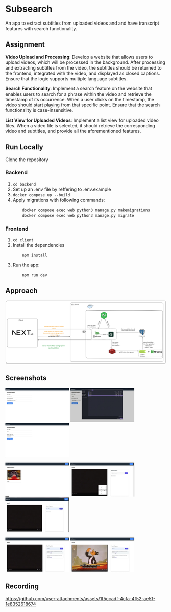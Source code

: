 # Subsearch
An app to extract subtitles from uploaded videos and  and have transcript features with search functionality.
## Assignment


**Video Upload and Processing**: Develop a website that allows users to upload videos, which will be processed in the background. After processing and extracting subtitles from the video, the subtitles should be returned to the frontend, integrated with the video, and displayed as closed captions. Ensure that the logic supports multiple language subtitles.


**Search Functionality**: Implement a search feature on the website that enables users to search for a phrase within the video and retrieve the timestamp of its occurrence. When a user clicks on the timestamp, the video should start playing from that specific point. Ensure that the search functionality is case-insensitive.


**List View for Uploaded Videos**: Implement a list view for uploaded video files. When a video file is selected, it should retrieve the corresponding video and subtitles, and provide all the aforementioned features.


## Run Locally
Clone the repository 
### Backend
1. `cd backend`
2. Set up an .env file by reffering to .env.example
3. `docker compose up --build`
4. Apply migrations with following commands:
    ```bash
        docker compose exec web python3 manage.py makemigrations
        docker compose exec web python3 manage.py migrate
    ```

### Frontend
1. `cd client`
2. Install the dependencies
    ```bash
        npm install
    ```
3. Run the app:
    ```bash
        npm run dev
    ```

## Approach
![](https://raw.githubusercontent.com/5h15h1r/sub_search/main/screenshots/architecture.png)
## Screenshots

<p float="left">
  <img src="https://raw.githubusercontent.com/5h15h1r/sub_search/main/screenshots/ss1.jpeg" width="200" />
  <img src="https://raw.githubusercontent.com/5h15h1r/sub_search/main/screenshots/ss2.jpeg" width="200" /> 
  <img src="https://raw.githubusercontent.com/5h15h1r/sub_search/main/screenshots/ss3.jpeg" width="200" />
</p>

<p float="left">
  <img src="https://raw.githubusercontent.com/5h15h1r/sub_search/main/screenshots/ss4.jpeg" width="200" />
  <img src="https://raw.githubusercontent.com/5h15h1r/sub_search/main/screenshots/ss5.jpeg" width="200" />
  <img src="https://raw.githubusercontent.com/5h15h1r/sub_search/main/screenshots/ss6.jpeg" width="200" />
</p>

<p float="left">
  <img src="https://raw.githubusercontent.com/5h15h1r/sub_search/main/screenshots/ss7.jpeg" width="200" />
  <img src="https://raw.githubusercontent.com/5h15h1r/sub_search/main/screenshots/ss8.jpeg" width="200" />
</p>





## Recording
https://github.com/user-attachments/assets/1f5ccadf-4cfa-4f52-ae51-1e8352618674
